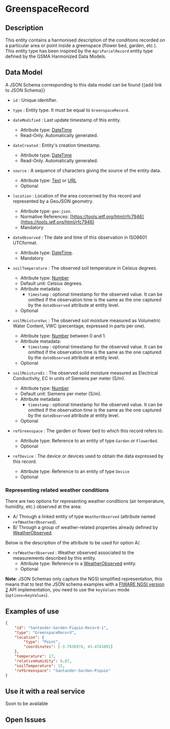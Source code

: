 # GreenspaceRecord

## Description

This entity contains a harmonised description of the conditions recorded on a
particular area or point inside a greenspace (flower bed, garden, etc.). This
entity type has been inspired by the `AgriParcelRecord` entity type defined by
the GSMA Harmonized Data Models.

## Data Model

A JSON Schema corresponding to this data model can be found
{{add link to JSON Schema}}

-   `id` : Unique identifier.

-   `type` : Entity type. It must be equal to `GreenspaceRecord`.

-   `dateModified` : Last update timestamp of this entity.

    -   Attribute type: [DateTime](https://schema.org/DateTime)
    -   Read-Only. Automatically generated.

-   `dateCreated` : Entity's creation timestamp.
    -   Attribute type: [DateTime](https://schema.org/DateTime)
    -   Read-Only. Automatically generated.
-   `source` : A sequence of characters giving the source of the entity data.

    -   Attribute type: [Text](https://schema.org/Text) or
        [URL](https://schema.org/URL)
    -   Optional

-   `location` : Location of the area concerned by this record and represented
    by a GeoJSON geometry.
    -   Attribute type: `geo:json`.
    -   Normative References:
        [https://tools.ietf.org/html/rfc7946](https://tools.ietf.org/html/rfc7946)
    -   Mandatory
-   `dateObserved` : The date and time of this observation in ISO8601 UTCformat.

    -   Attribute type: [DateTime](https://schema.org/DateTime).
    -   Mandatory

-   `soilTemperature` : The observed soil temperature in Celsius degrees.
    -   Attribute type: [Number](https://schema.org/Number)
    -   Default unit: Celsius degrees.
    -   Attribute metadata:
        -   `timestamp` : optional timestamp for the observed value. It can be
            omitted if the observation time is the same as the one captured by
            the `dateObserved` attribute at entity level.
    -   Optional
-   `soilMoistureVwc` : The observed soil moisture measured as Volumetric Water
    Content, VWC (percentage, expressed in parts per one).

    -   Attribute type: [Number](https://schema.org/Number) between 0 and 1.
    -   Attribute metadata:
        -   `timestamp` : optional timestamp for the observed value. It can be
            omitted if the observation time is the same as the one captured by
            the `dateObserved` attribute at entity level.
    -   Optional

-   `soilMoistureEc` : The observed soild moisture measured as Electrical
    Conductivity, EC in units of Siemens per meter (S/m).

    -   Attribute type: [Number](https://schema.org/Number)
    -   Default unit: Siemens per meter (S/m).
    -   Attribute metadata:
        -   `timestamp` : optional timestamp for the observed value. It can be
            omitted if the observation time is the same as the one captured by
            the `dateObserved` attribute at entity level.
    -   Optional

-   `refGreenspace` : The garden or flower bed to which this record refers to.

    -   Attribute type: Reference to an entity of type `Garden` or `FlowerBed`.
    -   Optional

-   `refDevice` : The device or devices used to obtain the data expressed by
    this record.
    -   Attribute type: Reference to an entity of type `Device`
    -   Optional

### Representing related weather conditions

There are two options for representing weather conditions (air temperature,
humidity, etc.) observed at the area:

-   A/ Through a linked entity of type `WeatherObserved` (attribute named
    `refWeatherObserved`).
-   B/ Through a group of weather-related properties already defined by
    [WeatherObserved](../../../Weather/WeatherObserved/doc/spec.md).

Below is the description of the attribute to be used for option A/.

-   `refWeatherObserved` : Weather observed associated to the measurements
    described by this entity.
    -   Attribute type: Reference to a
        [WeatherObserved](../../../Weather/WeatherObserved/doc/spec.md) entity.
    -   Optional

**Note**: JSON Schemas only capture the NGSI simplified representation, this
means that to test the JSON schema examples with a
[FIWARE NGSI version 2](http://fiware.github.io/specifications/ngsiv2/stable)
API implementation, you need to use the `keyValues` mode (`options=keyValues`).

## Examples of use

```json
{
    "id": "Santander-Garden-Piquio-Record-1",
    "type": "GreenspaceRecord",
    "location": {
        "type": "Point",
        "coordinates": [-3.7836974, 43.4741091]
    },
    "temperature": 17,
    "relativeHumidity": 0.87,
    "soilTemperature": 13,
    "refGreenspace": "Santander-Garden-Piquio"
}
```

## Use it with a real service

Soon to be available

## Open Issues
